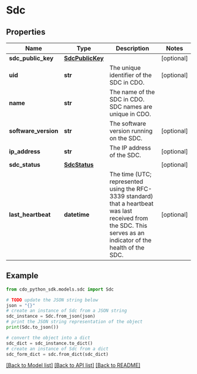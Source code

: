 # Sdc


## Properties

Name | Type | Description | Notes
------------ | ------------- | ------------- | -------------
**sdc_public_key** | [**SdcPublicKey**](SdcPublicKey.md) |  | [optional] 
**uid** | **str** | The unique identifier of the SDC in CDO. | [optional] 
**name** | **str** | The name of the SDC in CDO. SDC names are unique in CDO. | 
**software_version** | **str** | The software version running on the SDC. | [optional] 
**ip_address** | **str** | The IP address of the SDC. | [optional] 
**sdc_status** | [**SdcStatus**](SdcStatus.md) |  | [optional] 
**last_heartbeat** | **datetime** | The time (UTC; represented using the RFC-3339 standard) that a heartbeat was last received from the SDC. This serves as an indicator of the health of the SDC. | [optional] 

## Example

```python
from cdo_python_sdk.models.sdc import Sdc

# TODO update the JSON string below
json = "{}"
# create an instance of Sdc from a JSON string
sdc_instance = Sdc.from_json(json)
# print the JSON string representation of the object
print(Sdc.to_json())

# convert the object into a dict
sdc_dict = sdc_instance.to_dict()
# create an instance of Sdc from a dict
sdc_form_dict = sdc.from_dict(sdc_dict)
```
[[Back to Model list]](../README.md#documentation-for-models) [[Back to API list]](../README.md#documentation-for-api-endpoints) [[Back to README]](../README.md)


